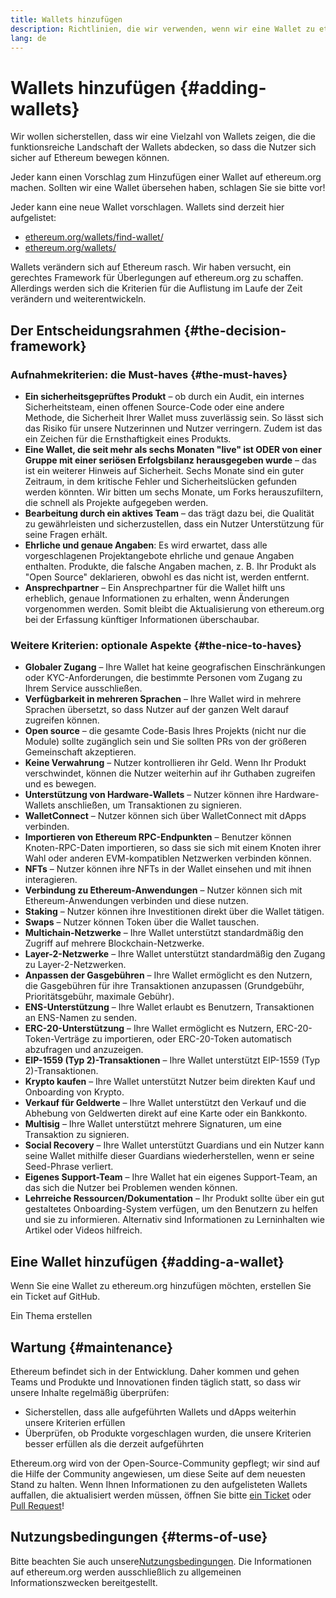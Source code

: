 ```yaml
---
title: Wallets hinzufügen
description: Richtlinien, die wir verwenden, wenn wir eine Wallet zu ethereum.org hinzufügen
lang: de
---
```


# Wallets hinzufügen {#adding-wallets}

Wir wollen sicherstellen, dass wir eine Vielzahl von Wallets zeigen, die die funktionsreiche Landschaft der Wallets abdecken, so dass die Nutzer sich sicher auf Ethereum bewegen können.

Jeder kann einen Vorschlag zum Hinzufügen einer Wallet auf ethereum.org machen. Sollten wir eine Wallet übersehen haben, schlagen Sie sie bitte vor!

Jeder kann eine neue Wallet vorschlagen. Wallets sind derzeit hier aufgelistet:

- [ethereum.org/wallets/find-wallet/](/wallets/find-wallet/)
- [ethereum.org/wallets/](/wallets/)

Wallets verändern sich auf Ethereum rasch. Wir haben versucht, ein gerechtes Framework für Überlegungen auf ethereum.org zu schaffen. Allerdings werden sich die Kriterien für die Auflistung im Laufe der Zeit verändern und weiterentwickeln.

## Der Entscheidungsrahmen {#the-decision-framework}

### Aufnahmekriterien: die Must-haves {#the-must-haves}

- **Ein sicherheitsgeprüftes Produkt** – ob durch ein Audit, ein internes Sicherheitsteam, einen offenen Source-Code oder eine andere Methode, die Sicherheit Ihrer Wallet muss zuverlässig sein. So lässt sich das Risiko für unsere Nutzerinnen und Nutzer verringern. Zudem ist das ein Zeichen für die Ernsthaftigkeit eines Produkts.
- **Eine Wallet, die seit mehr als sechs Monaten "live" ist ODER von einer Gruppe mit einer seriösen Erfolgsbilanz herausgegeben wurde** – das ist ein weiterer Hinweis auf Sicherheit. Sechs Monate sind ein guter Zeitraum, in dem kritische Fehler und Sicherheitslücken gefunden werden könnten. Wir bitten um sechs Monate, um Forks herauszufiltern, die schnell als Projekte aufgegeben werden.
- **Bearbeitung durch ein aktives Team** – das trägt dazu bei, die Qualität zu gewährleisten und sicherzustellen, dass ein Nutzer Unterstützung für seine Fragen erhält.
- **Ehrliche und genaue Angaben**: Es wird erwartet, dass alle vorgeschlagenen Projektangebote ehrliche und genaue Angaben enthalten. Produkte, die falsche Angaben machen, z. B. Ihr Produkt als "Open Source" deklarieren, obwohl es das nicht ist, werden entfernt.
- **Ansprechpartner** – Ein Ansprechpartner für die Wallet hilft uns erheblich, genaue Informationen zu erhalten, wenn Änderungen vorgenommen werden. Somit bleibt die Aktualisierung von ethereum.org bei der Erfassung künftiger Informationen überschaubar.

### Weitere Kriterien: optionale Aspekte {#the-nice-to-haves}

- **Globaler Zugang** – Ihre Wallet hat keine geografischen Einschränkungen oder KYC-Anforderungen, die bestimmte Personen vom Zugang zu Ihrem Service ausschließen.
- **Verfügbarkeit in mehreren Sprachen** – Ihre Wallet wird in mehrere Sprachen übersetzt, so dass Nutzer auf der ganzen Welt darauf zugreifen können.
- **Open source** – die gesamte Code-Basis Ihres Projekts (nicht nur die Module) sollte zugänglich sein und Sie sollten PRs von der größeren Gemeinschaft akzeptieren.
- **Keine Verwahrung** – Nutzer kontrollieren ihr Geld. Wenn Ihr Produkt verschwindet, können die Nutzer weiterhin auf ihr Guthaben zugreifen und es bewegen.
- **Unterstützung von Hardware-Wallets** – Nutzer können ihre Hardware-Wallets anschließen, um Transaktionen zu signieren.
- **WalletConnect** – Nutzer können sich über WalletConnect mit dApps verbinden.
- **Importieren von Ethereum RPC-Endpunkten** – Benutzer können Knoten-RPC-Daten importieren, so dass sie sich mit einem Knoten ihrer Wahl oder anderen EVM-kompatiblen Netzwerken verbinden können.
- **NFTs** – Nutzer können ihre NFTs in der Wallet einsehen und mit ihnen interagieren.
- **Verbindung zu Ethereum-Anwendungen** – Nutzer können sich mit Ethereum-Anwendungen verbinden und diese nutzen.
- **Staking** – Nutzer können ihre Investitionen direkt über die Wallet tätigen.
- **Swaps** – Nutzer können Token über die Wallet tauschen.
- **Multichain-Netzwerke** – Ihre Wallet unterstützt standardmäßig den Zugriff auf mehrere Blockchain-Netzwerke.
- **Layer-2-Netzwerke** – Ihre Wallet unterstützt standardmäßig den Zugang zu Layer-2-Netzwerken.
- **Anpassen der Gasgebühren** – Ihre Wallet ermöglicht es den Nutzern, die Gasgebühren für ihre Transaktionen anzupassen (Grundgebühr, Prioritätsgebühr, maximale Gebühr).
- **ENS-Unterstützung** – Ihre Wallet erlaubt es Benutzern, Transaktionen an ENS-Namen zu senden.
- **ERC-20-Unterstützung** – Ihre Wallet ermöglicht es Nutzern, ERC-20-Token-Verträge zu importieren, oder ERC-20-Token automatisch abzufragen und anzuzeigen.
- **EIP-1559 (Typ 2)-Transaktionen** – Ihre Wallet unterstützt EIP-1559 (Typ 2)-Transaktionen.
- **Krypto kaufen** – Ihre Wallet unterstützt Nutzer beim direkten Kauf und Onboarding von Krypto.
- **Verkauf für Geldwerte** – Ihre Wallet unterstützt den Verkauf und die Abhebung von Geldwerten direkt auf eine Karte oder ein Bankkonto.
- **Multisig** – Ihre Wallet unterstützt mehrere Signaturen, um eine Transaktion zu signieren.
- **Social Recovery** – Ihre Wallet unterstützt Guardians und ein Nutzer kann seine Wallet mithilfe dieser Guardians wiederherstellen, wenn er seine Seed-Phrase verliert.
- **Eigenes Support-Team** – Ihre Wallet hat ein eigenes Support-Team, an das sich die Nutzer bei Problemen wenden können.
- **Lehrreiche Ressourcen/Dokumentation** – Ihr Produkt sollte über ein gut gestaltetes Onboarding-System verfügen, um den Benutzern zu helfen und sie zu informieren. Alternativ sind Informationen zu Lerninhalten wie Artikel oder Videos hilfreich.

## Eine Wallet hinzufügen {#adding-a-wallet}

Wenn Sie eine Wallet zu ethereum.org hinzufügen möchten, erstellen Sie ein Ticket auf GitHub.

<ButtonLink to="https://github.com/ethereum/ethereum-org-website/issues/new?assignees=&labels=wallet+%3Apurse%3A&template=suggest_wallet.yaml">
  Ein Thema erstellen
</ButtonLink>

## Wartung {#maintenance}

Ethereum befindet sich in der Entwicklung. Daher kommen und gehen Teams und Produkte und Innovationen finden täglich statt, so dass wir unsere Inhalte regelmäßig überprüfen:

- Sicherstellen, dass alle aufgeführten Wallets und dApps weiterhin unsere Kriterien erfüllen
- Überprüfen, ob Produkte vorgeschlagen wurden, die unsere Kriterien besser erfüllen als die derzeit aufgeführten

Ethereum.org wird von der Open-Source-Community gepflegt; wir sind auf die Hilfe der Community angewiesen, um diese Seite auf dem neuesten Stand zu halten. Wenn Ihnen Informationen zu den aufgelisteten Wallets auffallen, die aktualisiert werden müssen, öffnen Sie bitte [ein Ticket](https://github.com/ethereum/ethereum-org-website/issues/new?assignees=&labels=wallet+%3Apurse%3A&template=suggest_wallet.yaml) oder [Pull Request](https://github.com/ethereum/ethereum-org-website/pulls)!

## Nutzungsbedingungen {#terms-of-use}

Bitte beachten Sie auch unsere[Nutzungsbedingungen](/terms-of-use/). Die Informationen auf ethereum.org werden ausschließlich zu allgemeinen Informationszwecken bereitgestellt.
